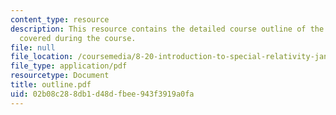 ```yaml
---
content_type: resource
description: This resource contains the detailed course outline of the main topics
  covered during the course.
file: null
file_location: /coursemedia/8-20-introduction-to-special-relativity-january-iap-2005/02b08c288db1d48dfbee943f3919a0fa_outline.pdf
file_type: application/pdf
resourcetype: Document
title: outline.pdf
uid: 02b08c28-8db1-d48d-fbee-943f3919a0fa
---
```

